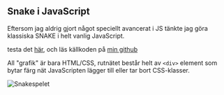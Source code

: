 ## Snake i JavaScript

Eftersom jag aldrig gjort något speciellt avancerat i JS tänkte jag göra klassiska SNAKE i helt vanlig JavaScript.

testa det [här](http://grgta.xyz/stuff/snake), och läs källkoden på [min github](https://github.com/gherghett/snake_js)

All "grafik" är bara HTML/CSS, rutnätet består helt av `<div>` element som bytar färg nät JavaScripten lägger till eller tar bort CSS-klasser.

![Snakespelet](images/snake.png)
